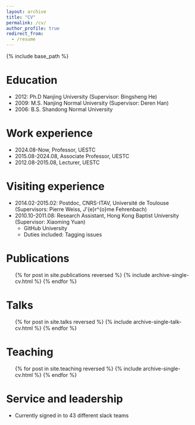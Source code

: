 ```yaml
---
layout: archive
title: "CV"
permalink: /cv/
author_profile: true
redirect_from:
  - /resume
---
```


{% include base_path %}

Education
======
* 2012: Ph.D  Nanjing University (Supervisor: Bingsheng He)
* 2009: M.S.  Nanjing Normal University (Supervisor: Deren Han)
* 2006: B.S.   Shandong Normal University

Work experience
======
* 2024.08-Now, Professor, UESTC
* 2015.08-2024.08, Associate Professor, UESTC
* 2012.08-2015.08, Lecturer, UESTC

Visiting experience
======
* 2014.02-2015.02: Postdoc, CNRS-ITAV, Université de Toulouse (Supervisors: Pierre Weiss, J\'{e}r\^{o}me Fehrenbach)
* 2010.10-2011.08: Research Assistant, Hong Kong Baptist University (Supervisor: Xiaoming Yuan)
  * GitHub University
  * Duties included: Tagging issues

Publications
======
  <ul>{% for post in site.publications reversed %}
    {% include archive-single-cv.html %}
  {% endfor %}</ul>
  
Talks
======
  <ul>{% for post in site.talks reversed %}
    {% include archive-single-talk-cv.html  %}
  {% endfor %}</ul>
  
Teaching
======
  <ul>{% for post in site.teaching reversed %}
    {% include archive-single-cv.html %}
  {% endfor %}</ul>
  
Service and leadership
======
* Currently signed in to 43 different slack teams
